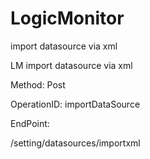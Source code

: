 #     LogicMonitor


import datasource via xml

LM import datasource via xml

Method: Post

OperationID: importDataSource

EndPoint:

/setting/datasources/importxml
